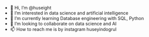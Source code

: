 - 👋 Hi, I’m @huseight
- 👀 I’m interested in data science and artificial intelligence
- 🌱 I’m currently learning Database engineering with SQL, Python
- 💞️ I’m looking to collaborate on data science and AI
- 📫 How to reach me is by instagram huseyindogrul 

<!---
huseight/huseight is a ✨ special ✨ repository because its `README.md` (this file) appears on your GitHub profile.
You can click the Preview link to take a look at your changes.
--->
